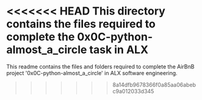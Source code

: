<<<<<<< HEAD
This directory contains the files required to complete the 0x0C-python-almost_a_circle task in ALX
=======
This readme contains the files and folders required to complete the AirBnB project '0x0C-python-almost_a_circle' in ALX software engineering.


>>>>>>> 8a14dfb9678366f0a85aa06abebc9a012033d345
